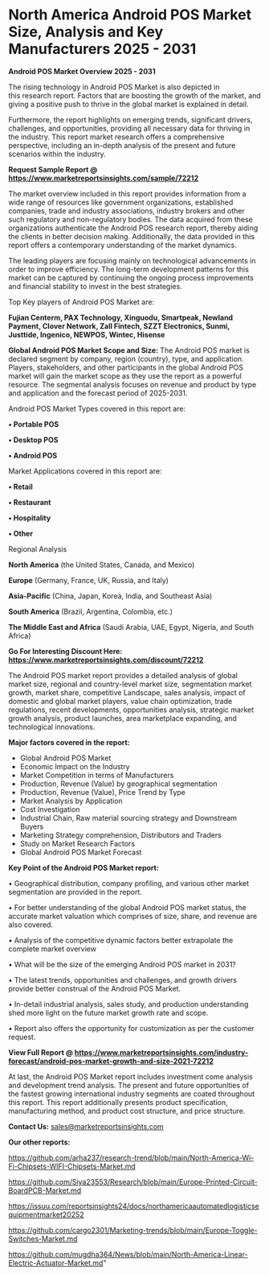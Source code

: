 # North America Android POS Market Size, Analysis and Key Manufacturers 2025 - 2031

<Strong> Android POS Market Overview 2025 - 2031</strong>

The rising technology in Android POS Market is also depicted in this research report. Factors that are boosting the growth of the market, and giving a positive push to thrive in the global market is explained in detail.

Furthermore, the report highlights on emerging trends, significant drivers, challenges, and opportunities, providing all necessary data for thriving in the industry. This report market research offers a comprehensive perspective, including an in-depth analysis of the present and future scenarios within the industry.

<strong>Request Sample Report @ <a href=https://www.marketreportsinsights.com/sample/72212>https://www.marketreportsinsights.com/sample/72212</a></strong>

The market overview included in this report provides information from a wide range of resources like government organizations, established companies, trade and industry associations, industry brokers and other such regulatory and non-regulatory bodies. The data acquired from these organizations authenticate the Android POS research report, thereby aiding the clients in better decision making. Additionally, the data provided in this report offers a contemporary understanding of the market dynamics.

The leading players are focusing mainly on technological advancements in order to improve efficiency. The long-term development patterns for this market can be captured by continuing the ongoing process improvements and financial stability to invest in the best strategies.

Top Key players of Android POS Market are:

<strong>Fujian Centerm, PAX Technology, Xinguodu, Smartpeak, Newland Payment, Clover Network, Zall Fintech, SZZT Electronics, Sunmi, Justtide, Ingenico, NEWPOS, Wintec, Hisense</strong>

<strong><b>Global Android POS Market Scope and Size:</b></strong>
The Android POS market is declared segment by company, region (country), type, and application. Players, stakeholders, and other participants in the global Android POS market will gain the market scope as they use the report as a powerful resource. The segmental analysis focuses on revenue and product by type and application and the forecast period of 2025-2031.

Android POS Market Types covered in this report are:

<strong>• Portable POS

• Desktop POS

• Android POS</strong>

Market Applications covered in this report are:

<strong>• Retail

• Restaurant

• Hospitality

• Other</strong> 

Regional Analysis

<strong>North America</strong> (the United States, Canada, and Mexico)

<strong>Europe</strong> (Germany, France, UK, Russia, and Italy)

<strong>Asia-Pacific</strong> (China, Japan, Korea, India, and Southeast Asia)

<strong>South America</strong> (Brazil, Argentina, Colombia, etc.)

<strong>The Middle East and Africa</strong> (Saudi Arabia, UAE, Egypt, Nigeria, and South Africa)

<strong>Go For Interesting Discount Here: <a href=https://www.marketreportsinsights.com/discount/72212>https://www.marketreportsinsights.com/discount/72212</a></strong>

The Android POS market report provides a detailed analysis of global market size, regional and country-level market size, segmentation market growth, market share, competitive Landscape, sales analysis, impact of domestic and global market players, value chain optimization, trade regulations, recent developments, opportunities analysis, strategic market growth analysis, product launches, area marketplace expanding, and technological innovations.

<strong><b>Major factors covered in the report:</b></strong>
<ul>
  <li>Global Android POS Market </li>
  <li>Economic Impact on the Industry</li>
  <li>Market Competition in terms of Manufacturers</li>
  <li>Production, Revenue (Value) by geographical segmentation</li>
  <li>Production, Revenue (Value), Price Trend by Type</li>
  <li>Market Analysis by Application</li>
  <li>Cost Investigation</li>
  <li>Industrial Chain, Raw material sourcing strategy and Downstream Buyers</li>
  <li>Marketing Strategy comprehension, Distributors and Traders</li>
  <li>Study on Market Research Factors</li>
  <li>Global Android POS Market Forecast</li>
</ul>

<strong><b>Key Point of the Android POS Market report:</b></strong>

• Geographical distribution, company profiling, and various other market segmentation are provided in the report.

• For better understanding of the global Android POS market status, the accurate market valuation which comprises of size, share, and revenue are also covered.

• Analysis of the competitive dynamic factors better extrapolate the complete market overview

• What will be the size of the emerging Android POS market in 2031?

• The latest trends, opportunities and challenges, and growth drivers provide better construal of the Android POS Market.

• In-detail industrial analysis, sales study, and production understanding shed more light on the future market growth rate and scope.

• Report also offers the opportunity for customization as per the customer request.

<strong><b>View Full Report @ <a href=https://www.marketreportsinsights.com/industry-forecast/android-pos-market-growth-and-size-2021-72212>https://www.marketreportsinsights.com/industry-forecast/android-pos-market-growth-and-size-2021-72212</a></b></strong>


At last, the Android POS Market report includes investment come analysis and development trend analysis. The present and future opportunities of the fastest growing international industry segments are coated throughout this report. This report additionally presents product specification, manufacturing method, and product cost structure, and price structure.

<strong>Contact Us:</strong>
sales@marketreportsinsights.com

<strong>Our other reports:</strong>

<a href=https://github.com/arha237/research-trend/blob/main/North-America-Wi-Fi-Chipsets-WIFI-Chipsets-Market.md>https://github.com/arha237/research-trend/blob/main/North-America-Wi-Fi-Chipsets-WIFI-Chipsets-Market.md</a>

<a href=https://github.com/Siya23553/Research/blob/main/Europe-Printed-Circuit-BoardPCB-Market.md>https://github.com/Siya23553/Research/blob/main/Europe-Printed-Circuit-BoardPCB-Market.md</a>

<a href=https://issuu.com/reportsinsights24/docs/northamericaautomatedlogisticsequipmentmarket20252>https://issuu.com/reportsinsights24/docs/northamericaautomatedlogisticsequipmentmarket20252</a>

<a href=https://github.com/cargo2301/Marketing-trends/blob/main/Europe-Toggle-Switches-Market.md>https://github.com/cargo2301/Marketing-trends/blob/main/Europe-Toggle-Switches-Market.md</a>

<a href=https://github.com/mugdha364/News/blob/main/North-America-Linear-Electric-Actuator-Market.md>https://github.com/mugdha364/News/blob/main/North-America-Linear-Electric-Actuator-Market.md</a>"

